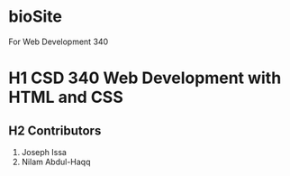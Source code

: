 # bioSite
For Web Development 340
# H1 CSD 340 Web Development with HTML and CSS
## H2 Contributors
1. Joseph Issa
2. Nilam Abdul-Haqq
